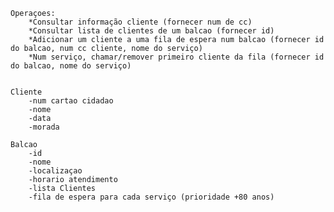 	
	
	
	
	
	
	
	
	
	
	Operaçoes:
		*Consultar informação cliente (fornecer num de cc)
		*Consultar lista de clientes de um balcao (fornecer id)
		*Adicionar um cliente a uma fila de espera num balcao (fornecer id do balcao, num cc cliente, nome do serviço)
		*Num serviço, chamar/remover primeiro cliente da fila (fornecer id do balcao, nome do serviço)


	Cliente
		-num cartao cidadao
		-nome
		-data
		-morada

	Balcao
		-id
		-nome
		-localizaçao
		-horario atendimento
		-lista Clientes
		-fila de espera para cada serviço (prioridade +80 anos)
